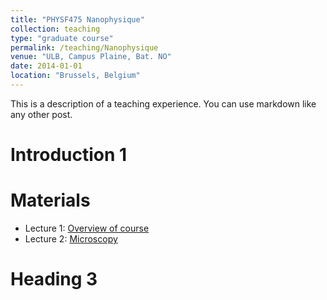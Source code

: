 ```yaml
---
title: "PHYSF475 Nanophysique"
collection: teaching
type: "graduate course"
permalink: /teaching/Nanophysique
venue: "ULB, Campus Plaine, Bat. NO"
date: 2014-01-01
location: "Brussels, Belgium"
---
```


This is a description of a teaching experience. You can use markdown like any other post.

Introduction 1
======

Materials
======
* Lecture 1: [Overview of course](/files/Nanophysique/lecture1.pdf) 
* Lecture 2: [Microscopy](/files/Nanophysique/lecture2.pdf) 

Heading 3
======